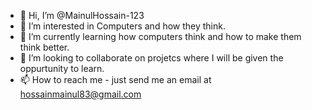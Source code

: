 - 👋 Hi, I’m @MainulHossain-123
- 👀 I’m interested in Computers and how they think.
- 🌱 I’m currently learning how computers think and how to make them think better.
- 💞️ I’m looking to collaborate on projetcs where I will be given the oppurtunity to learn.
- 📫 How to reach me - just send me an email at hossainmainul83@gmail.com

<!---
MainulHossain-123/MainulHossain-123 is a ✨ special ✨ repository because its `README.md` (this file) appears on your GitHub profile.
You can click the Preview link to take a look at your changes.
--->
